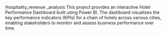 Hospitality_revenue _analysis
This project provides an interactive Hotel Performance Dashboard built using Power BI. The dashboard visualizes the key performance indicators (KPIs) for a chain of hotels across various cities, enabling stakeholders to monitor and assess business performance over time.
